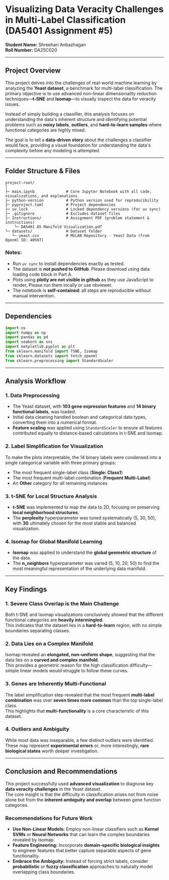 # **Visualizing Data Veracity Challenges in Multi-Label Classification (DA5401 Assignment #5)**

**Student Name:** Shreehari Anbazhagan\
**Roll Number:** DA25C020

---

## Project Overview

This project delves into the challenges of real-world machine learning by analyzing the **Yeast dataset**, a benchmark for multi-label classification. The primary objective is to use advanced non-linear dimensionality reduction techniques—**t-SNE** and **Isomap**—to visually inspect the data for veracity issues.  

Instead of simply building a classifier, this analysis focuses on understanding the data's inherent structure and identifying potential problems such as **noisy labels**, **outliers**, and **hard-to-learn samples** where functional categories are highly mixed.

The goal is to tell a **data-driven story** about the challenges a classifier would face, providing a visual foundation for understanding the data's complexity before any modeling is attempted.

---

## Folder Structure & Files

```
project-root/
│
├─ main.ipynb              # Core Jupyter Notebook with all code, visualizations, and explanations
├─ python-version          # Python version used for reproducibility
├─ pyproject.toml          # Project dependencies
├─ uv.lock                 # Locked dependency versions (for uv sync)
├─ .gitignore              # Excludes dataset files
├─ Instructions/           # Assignment PDF (problem statement & instructions)
    └─ DA5401 A5 Manifold Visualization.pdf
└─ datasets/               # Dataset folder
   └─ yeast.csv            # MULAN Repository - Yeast Data (from Openml ID: 40597)
```

### Notes:

* Run `uv sync` to install dependencies exactly as tested.
* The dataset is **not pushed to GitHub**. Please download using data loading code block in Part A.
* Plots using **plotly are not visible in github** as they use JavaScript to render, Please run them locally or use nbviewer.
* The notebook is **self-contained**: all steps are reproducible without manual intervention.

---

## Dependencies

```python
import os
import numpy as np
import pandas as pd
import seaborn as sns
import matplotlib.pyplot as plt
from sklearn.manifold import TSNE, Isomap
from sklearn.datasets import fetch_openml
from sklearn.preprocessing import StandardScaler
```

---

## Analysis Workflow

### 1. Data Preprocessing
- The Yeast dataset, with **103 gene expression features** and **14 binary functional labels**, was loaded.  
- Initial data cleaning handled boolean and categorical data types, converting them into a numerical format.  
- **Feature scaling** was applied using `StandardScaler` to ensure all features contributed equally to distance-based calculations in t-SNE and Isomap.

### 2. Label Simplification for Visualization
To make the plots interpretable, the 14 binary labels were condensed into a single categorical variable with three primary groups:
- The most frequent single-label class (**Single: Class1**)
- The most frequent multi-label combination (**Frequent Multi-Label**)
- An **Other** category for all remaining instances

### 3. t-SNE for Local Structure Analysis
- **t-SNE** was implemented to map the data to 2D, focusing on preserving **local neighborhood structures**.  
- The **perplexity** hyperparameter was tuned systematically (5, 30, 50), with **30** ultimately chosen for the most stable and balanced visualization.

### 4. Isomap for Global Manifold Learning
- **Isomap** was applied to understand the **global geometric structure** of the data.  
- The **n_neighbors** hyperparameter was varied (5, 10, 20, 50) to find the most meaningful representation of the underlying data manifold.

---

## Key Findings

### 1. Severe Class Overlap is the Main Challenge
Both t-SNE and Isomap visualizations conclusively showed that the different functional categories are **heavily intermingled**.  
This indicates that the dataset lies in a **hard-to-learn** region, with no simple boundaries separating classes.

### 2. Data Lies on a Complex Manifold
Isomap revealed an **elongated, non-uniform shape**, suggesting that the data lies on a **curved and complex manifold**.  
This provides a geometric reason for the high classification difficulty—simple linear models would struggle to follow these curves.

### 3. Genes are Inherently Multi-Functional
The label simplification step revealed that the most frequent **multi-label combination** was over **seven times more common** than the top single-label class.  
This highlights that **multi-functionality** is a core characteristic of this dataset.

### 4. Outliers and Ambiguity
While most data was inseparable, a few distinct outliers were identified.  
These may represent **experimental errors** or, more interestingly, **rare biological states** worth deeper investigation.

---

## Conclusion and Recommendations

This project successfully used **advanced visualization** to diagnose key **data veracity challenges** in the Yeast dataset.  
The core insight is that the difficulty in classification arises not from noise alone but from the **inherent ambiguity and overlap** between gene function categories.

### Recommendations for Future Work
- **Use Non-Linear Models:** Employ non-linear classifiers such as **Kernel SVMs** or **Neural Networks** that can learn the complex boundaries revealed by Isomap.  
- **Feature Engineering:** Incorporate **domain-specific biological insights** to engineer features that better capture separable aspects of gene functionality.  
- **Embrace the Ambiguity:** Instead of forcing strict labels, consider **probabilistic** or **fuzzy classification** approaches to naturally model overlapping class boundaries.